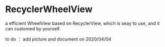 # RecyclerWheelView
a efficient WheelView  based on RecyclerView, which is seay to use, and it can customed by yourself.

to do ： add picture and document on 2020/04/04
